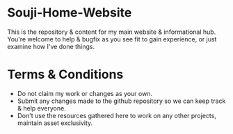 # Souji-Home-Website
This is the repository &amp; content for my main website &amp; informational hub. You're welcome to help &amp; bugfix as you see fit to gain experience, or just examine how I've done things.

# Terms & Conditions
  * Do not claim my work or changes as your own.
  * Submit any changes made to the github repository so we can keep track & help everyone.
  * Don't use the resources gathered here to work on any other projects, maintain asset exclusivity.
